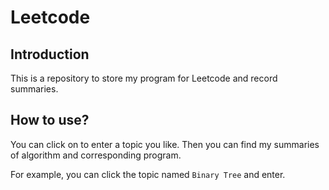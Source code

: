 # Leetcode

## Introduction

This is a repository to store my program for Leetcode and record summaries. 

## How to use?

You can click on to enter a topic you like. Then you can find my summaries of algorithm and corresponding program.

For example, you can click the topic named `Binary Tree` and enter. 
